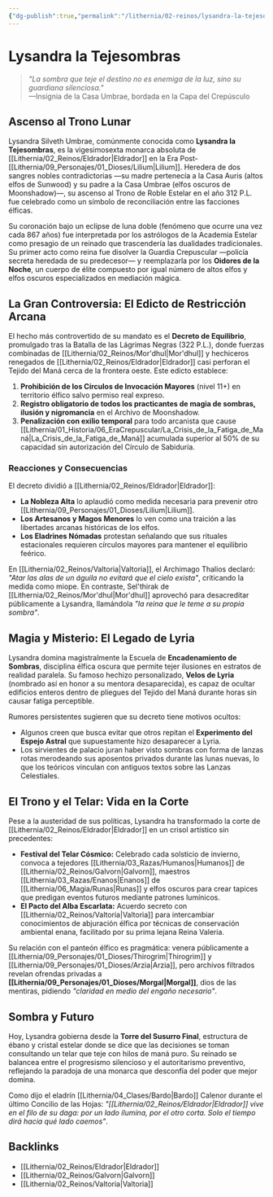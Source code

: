 ```yaml
---
{"dg-publish":true,"permalink":"/lithernia/02-reinos/lysandra-la-tejesombras/","title":"Lysandra la Tejesombras","tags":["lithernia","personaje","elfo","realeza","Eldrador"]}
---
```


# Lysandra la Tejesombras

> *"La sombra que teje el destino no es enemiga de la luz, sino su guardiana silenciosa."*  
> —Insignia de la Casa Umbrae, bordada en la Capa del Crepúsculo

## Ascenso al Trono Lunar
Lysandra Silveth Umbrae, comúnmente conocida como **Lysandra la Tejesombras**, es la vigesimosexta monarca absoluta de [[Lithernia/02_Reinos/Eldrador\|Eldrador]] en la Era Post-[[Lithernia/09_Personajes/01_Dioses/Lilium\|Lilium]]. Heredera de dos sangres nobles contradictorias —su madre pertenecía a la Casa Auris (altos elfos de Sunwood) y su padre a la Casa Umbrae (elfos oscuros de Moonshadow)—, su ascenso al Trono de Roble Estelar en el año 312 P.L. fue celebrado como un símbolo de reconciliación entre las facciones élficas. 

Su coronación bajo un eclipse de luna doble (fenómeno que ocurre una vez cada 867 años) fue interpretada por los astrólogos de la Academia Estelar como presagio de un reinado que trascendería las dualidades tradicionales. Su primer acto como reina fue disolver la Guardia Crepuscular —policía secreta heredada de su predecesor— y reemplazarla por los **Oidores de la Noche**, un cuerpo de élite compuesto por igual número de altos elfos y elfos oscuros especializados en mediación mágica.

## La Gran Controversia: El Edicto de Restricción Arcana
El hecho más controvertido de su mandato es el **Decreto de Equilibrio**, promulgado tras la Batalla de las Lágrimas Negras (322 P.L.), donde fuerzas combinadas de [[Lithernia/02_Reinos/Mor'dhul\|Mor'dhul]] y hechiceros renegados de [[Lithernia/02_Reinos/Eldrador\|Eldrador]] casi perforan el Tejido del Maná cerca de la frontera oeste. Este edicto establece:

1. **Prohibición de los Círculos de Invocación Mayores** (nivel 11+) en territorio élfico salvo permiso real expreso.
2. **Registro obligatorio de todos los practicantes de magia de sombras, ilusión y nigromancia** en el Archivo de Moonshadow.
3. **Penalización con exilio temporal** para todo arcanista que cause [[Lithernia/01_Historia/06_EraCrepuscular/La_Crisis_de_la_Fatiga_de_Maná\|La_Crisis_de_la_Fatiga_de_Maná]] acumulada superior al 50% de su capacidad sin autorización del Círculo de Sabiduría.

### Reacciones y Consecuencias
El decreto dividió a [[Lithernia/02_Reinos/Eldrador\|Eldrador]]:
- **La Nobleza Alta** lo aplaudió como medida necesaria para prevenir otro [[Lithernia/09_Personajes/01_Dioses/Lilium\|Lilium]].
- **Los Artesanos y Magos Menores** lo ven como una traición a las libertades arcanas históricas de los elfos.
- **Los Eladrines Nómadas** protestan señalando que sus rituales estacionales requieren círculos mayores para mantener el equilibrio feérico.

En [[Lithernia/02_Reinos/Valtoria\|Valtoria]], el Archimago Thalios declaró: *"Atar las alas de un águila no evitará que el cielo exista"*, criticando la medida como miope. En contraste, Sel'thirak de [[Lithernia/02_Reinos/Mor'dhul\|Mor'dhul]] aprovechó para desacreditar públicamente a Lysandra, llamándola *"la reina que le teme a su propia sombra"*.

## Magia y Misterio: El Legado de Lyria
Lysandra domina magistralmente la Escuela de **Encadenamiento de Sombras**, disciplina élfica oscura que permite tejer ilusiones en estratos de realidad paralela. Su famoso hechizo personalizado, **Velos de Lyria** (nombrado así en honor a su mentora desaparecida), es capaz de ocultar edificios enteros dentro de pliegues del Tejido del Maná durante horas sin causar fatiga perceptible. 

Rumores persistentes sugieren que su decreto tiene motivos ocultos:
- Algunos creen que busca evitar que otros repitan el **Experimento del Espejo Astral** que supuestamente hizo desaparecer a Lyria.
- Los sirvientes de palacio juran haber visto sombras con forma de lanzas rotas merodeando sus aposentos privados durante las lunas nuevas, lo que los teóricos vinculan con antiguos textos sobre las Lanzas Celestiales.

## El Trono y el Telar: Vida en la Corte
Pese a la austeridad de sus políticas, Lysandra ha transformado la corte de [[Lithernia/02_Reinos/Eldrador\|Eldrador]] en un crisol artístico sin precedentes:
- **Festival del Telar Cósmico:** Celebrado cada solsticio de invierno, convoca a tejedores [[Lithernia/03_Razas/Humanos\|Humanos]] de [[Lithernia/02_Reinos/Galvorn\|Galvorn]], maestros [[Lithernia/03_Razas/Enanos\|Enanos]] de [[Lithernia/06_Magia/Runas\|Runas]] y elfos oscuros para crear tapices que predigan eventos futuros mediante patrones lumínicos.
- **El Pacto del Alba Escarlata:** Acuerdo secreto con [[Lithernia/02_Reinos/Valtoria\|Valtoria]] para intercambiar conocimientos de abjuración élfica por técnicas de conservación ambiental enana, facilitado por su prima lejana Reina Valeria.

Su relación con el panteón élfico es pragmática: venera públicamente a [[Lithernia/09_Personajes/01_Dioses/Thirogrim\|Thirogrim]] y [[Lithernia/09_Personajes/01_Dioses/Arzia\|Arzia]], pero archivos filtrados revelan ofrendas privadas a **[[Lithernia/09_Personajes/01_Dioses/Morgal\|Morgal]]**, dios de las mentiras, pidiendo *"claridad en medio del engaño necesario"*.

## Sombra y Futuro
Hoy, Lysandra gobierna desde la **Torre del Susurro Final**, estructura de ébano y cristal estelar donde se dice que las decisiones se toman consultando un telar que teje con hilos de maná puro. Su reinado se balancea entre el progresismo silencioso y el autoritarismo preventivo, reflejando la paradoja de una monarca que desconfía del poder que mejor domina. 

Como dijo el eladrín [[Lithernia/04_Clases/Bardo\|Bardo]] Calenor durante el último Concilio de las Hojas: *"[[Lithernia/02_Reinos/Eldrador\|Eldrador]] vive en el filo de su daga: por un lado ilumina, por el otro corta. Solo el tiempo dirá hacia qué lado caemos"*.

## Backlinks
- [[Lithernia/02_Reinos/Eldrador\|Eldrador]]
- [[Lithernia/02_Reinos/Galvorn\|Galvorn]]
- [[Lithernia/02_Reinos/Valtoria\|Valtoria]]
